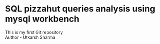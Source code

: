 # SQL pizzahut queries analysis using mysql workbench
This is my first  Git repository<br>
Author - Utkarsh Sharma
